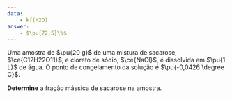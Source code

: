 ```yaml
---
data:
    - kf(H2O)
answer:
    - $\pu{72,5}\%$
---
```


Uma amostra de $\pu{20 g}$ de uma mistura de sacarose, $\ce{C12H22O11}$, e cloreto de sódio, $\ce{NaCl}$, é dissolvida em $\pu{1 L}$ de água. O ponto de congelamento da solução é $\pu{-0,0426 \degree C}$.

**Determine** a fração mássica de sacarose na amostra. 
